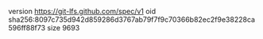 version https://git-lfs.github.com/spec/v1
oid sha256:8097c735d942d859286d3767ab79f7f9c70366b82ec2f9e38228ca596ff88f73
size 9693
